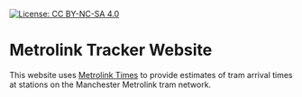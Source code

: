 [![License: CC BY-NC-SA 4.0](https://img.shields.io/badge/License-CC%20BY--NC--SA%204.0-lightgrey.svg)](https://creativecommons.org/licenses/by-nc-sa/4.0/)

# Metrolink Tracker Website

This website uses [Metrolink Times](https://github.com/j616/metrolinkTimes) to provide estimates of tram arrival times at stations on the Manchester Metrolink tram network.
